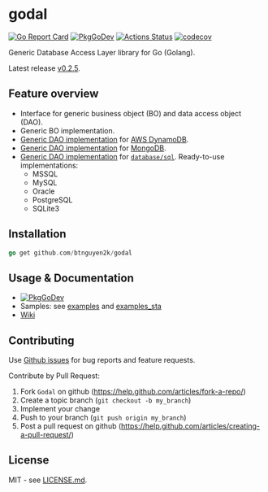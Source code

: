 # godal

[![Go Report Card](https://goreportcard.com/badge/github.com/btnguyen2k/godal)](https://goreportcard.com/report/github.com/btnguyen2k/godal)
[![PkgGoDev](https://pkg.go.dev/badge/github.com/btnguyen2k/godal)](https://pkg.go.dev/github.com/btnguyen2k/godal)
[![Actions Status](https://github.com/btnguyen2k/godal/workflows/godal/badge.svg)](https://github.com/btnguyen2k/godal/actions)
[![codecov](https://codecov.io/gh/btnguyen2k/godal/branch/master/graph/badge.svg?token=0L23UTJHOZ)](https://codecov.io/gh/btnguyen2k/godal)

Generic Database Access Layer library for Go (Golang).

Latest release [v0.2.5](RELEASE-NOTES.md).

## Feature overview

- Interface for generic business object (BO) and data access object (DAO).
- Generic BO implementation.
- [Generic DAO implementation](./dynamodb/) for [AWS DynamoDB](https://aws.amazon.com/dynamodb/).
- [Generic DAO implementation](./mongo/) for [MongoDB](https://www.mongodb.com/).
- [Generic DAO implementation](./sql/) for [`database/sql`](https://golang.org/pkg/database/sql/). Ready-to-use implementations:
  - MSSQL
  - MySQL
  - Oracle
  - PostgreSQL
  - SQLite3

## Installation

```go
go get github.com/btnguyen2k/godal
```

## Usage & Documentation

- [![PkgGoDev](https://pkg.go.dev/badge/github.com/btnguyen2k/godal)](https://pkg.go.dev/github.com/btnguyen2k/godal)
- Samples: see [examples](./examples/) and [examples_sta](./examples_sta/)
- [Wiki](https://github.com/btnguyen2k/godal/wiki)

## Contributing

Use [Github issues](https://github.com/btnguyen2k/godal/issues) for bug reports and feature requests.

Contribute by Pull Request:

1. Fork `Godal` on github (https://help.github.com/articles/fork-a-repo/)
2. Create a topic branch (`git checkout -b my_branch`)
3. Implement your change
4. Push to your branch (`git push origin my_branch`)
5. Post a pull request on github (https://help.github.com/articles/creating-a-pull-request/)

## License

MIT - see [LICENSE.md](LICENSE.md).
